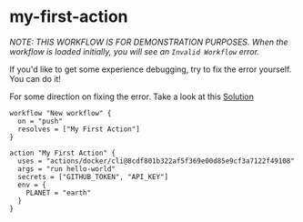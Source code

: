 # my-first-action

_NOTE: THIS WORKFLOW IS FOR DEMONSTRATION PURPOSES.  When the workflow is loaded initially, you will see an `Invalid Workflow` error._

If you'd like to get some experience debugging, try to fix the error yourself.  You can do it!

For some direction on fixing the error.  Take a look at this [Solution](SOLUTION.md)

```
workflow "New workflow" {
  on = "push"
  resolves = ["My First Action"]
}

action "My First Action" {
  uses = "actions/docker/cli@8cdf801b322af5f369e00d85e9cf3a7122f49108"
  args = "run hello-world"
  secrets = ["GITHUB_TOKEN", "API_KEY"]
  env = {
    PLANET = "earth"
  }
}
```
